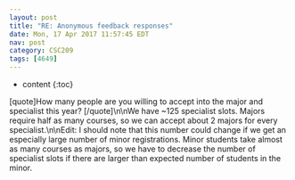 ```yaml
---
layout: post
title: "RE: Anonymous feedback responses"
date: Mon, 17 Apr 2017 11:57:45 EDT
nav: post
category: CSC209
tags: [4649]
---
```


* content
{:toc}

[quote]How many people are you willing to accept into the major and specialist this year? [/quote]\n\nWe have ~125 specialist slots. Majors require half as many courses, so we can accept about 2 majors for every specialist.\n\nEdit: I should note that this number could change if we get an especially large number of minor registrations. Minor students take almost as many courses as majors, so we have to decrease the number of specialist slots if there are larger than expected number of students in the minor.
<!-- more -->
<p></p>
